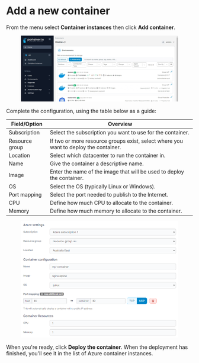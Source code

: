 # Add a new container

From the menu select **Container instances** then click **Add container**.

<figure><img src="../../../.gitbook/assets/2.15-aci-add.gif" alt=""><figcaption></figcaption></figure>

Complete the configuration, using the table below as a guide:

| Field/Option   | Overview                                                                             |
| -------------- | ------------------------------------------------------------------------------------ |
| Subscription   | Select the subscription you want to use for the container.                           |
| Resource group | If two or more resource groups exist, select where you want to deploy the container. |
| Location       | Select which datacenter to run the container in.                                     |
| Name           | Give the container a descriptive name.                                               |
| Image          | Enter the name of the image that will be used to deploy the container.               |
| OS             | Select the OS (typically Linux or Windows).                                          |
| Port mapping   | Select the port needed to publish to the Internet.                                   |
| CPU            | Define how much CPU to allocate to the container.                                    |
| Memory         | Define how much memory to allocate to the container.                                 |

<figure><img src="../../../.gitbook/assets/2.15-aci-add-settings.png" alt=""><figcaption></figcaption></figure>

When you're ready, click **Deploy the container**. When the deployment has finished, you'll see it in the list of  Azure container instances.
